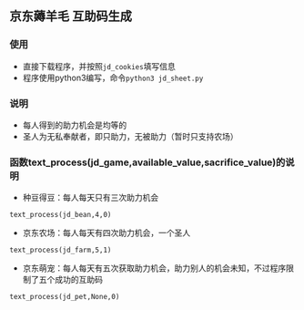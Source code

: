 ## 京东薅羊毛 互助码生成

### 使用
* 直接下载程序，并按照```jd_cookies```填写信息
* 程序使用python3编写，命令```python3 jd_sheet.py```

### 说明
* 每人得到的助力机会是均等的
* 圣人为无私奉献者，即只助力，无被助力（暂时只支持农场）

### 函数text_process(jd_game,available_value,sacrifice_value)的说明
* 种豆得豆：每人每天只有三次助力机会
```
text_process(jd_bean,4,0)
```
* 京东农场：每人每天有四次助力机会，一个圣人
```
text_process(jd_farm,5,1)
```
* 京东萌宠：每人每天有五次获取助力机会，助力别人的机会未知，不过程序限制了五个成功的互助码
```
text_process(jd_pet,None,0)
```
